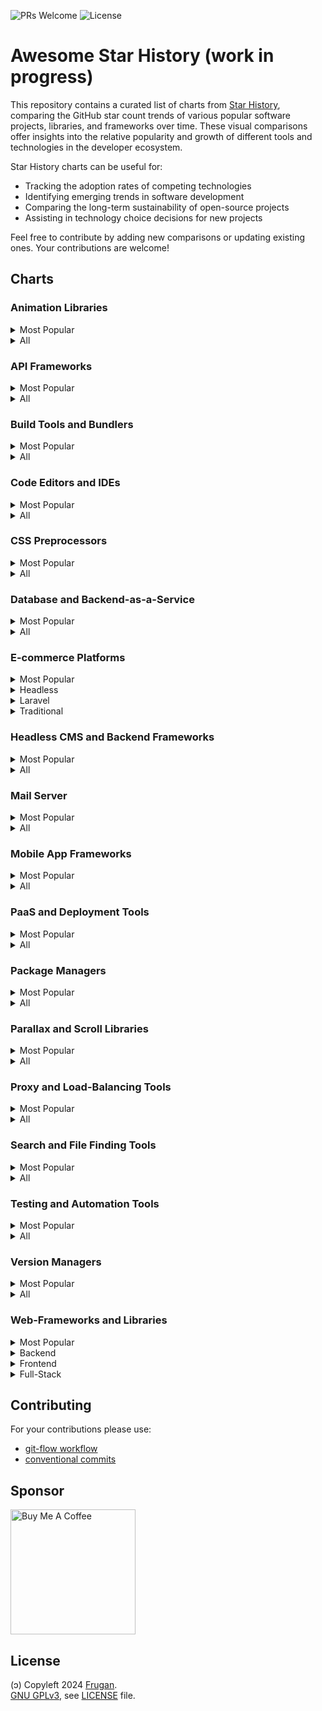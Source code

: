 ![PRs Welcome](https://img.shields.io/badge/PRs-welcome-brightgreen)
![License](https://img.shields.io/github/license/frugan-dev/acf-uppy)

# Awesome Star History (work in progress)

This repository contains a curated list of charts from [Star History](https://star-history.com), comparing the GitHub star count trends of various popular software projects, libraries, and frameworks over time. These visual comparisons offer insights into the relative popularity and growth of different tools and technologies in the developer ecosystem.

Star History charts can be useful for:

- Tracking the adoption rates of competing technologies
- Identifying emerging trends in software development
- Comparing the long-term sustainability of open-source projects
- Assisting in technology choice decisions for new projects

Feel free to contribute by adding new comparisons or updating existing ones. Your contributions are welcome!

## Charts

<!-- START_CHARTS -->

### Animation Libraries

<details>
<summary>Most Popular</summary>

[![Star History Chart](https://api.star-history.com/svg?repos=framer/motion%2Cgreensock/GSAP%2Cjuliangarnier/anime&type=Date)](https://star-history.com/#framer/motion,greensock/GSAP,juliangarnier/anime&Date)

</details>

<details>
<summary>All</summary>

[![Star History Chart](https://api.star-history.com/svg?repos=d3/d3%2CFamous/engine%2Cframer/motion%2Cgreensock/GSAP%2ChrivingKings/animo%2Cjuliangarnier/anime%2Cmotiondivision/motionone%2Cvisionmedia/move.js&type=Date)](https://star-history.com/#d3/d3,Famous/engine,framer/motion,greensock/GSAP,hrivingKings/animo,juliangarnier/anime,motiondivision/motionone,visionmedia/move.js&Date)

</details>

### API Frameworks

<details>
<summary>Most Popular</summary>

[![Star History Chart](https://api.star-history.com/svg?repos=grpc/grpc%2Ctiangolo/fastapi&type=Date)](https://star-history.com/#grpc/grpc,tiangolo/fastapi&Date)

</details>

<details>
<summary>All</summary>

[![Star History Chart](https://api.star-history.com/svg?repos=grpc/grpc%2Ctiangolo/fastapi%2Ctrpc/trpc&type=Date)](https://star-history.com/#grpc/grpc,tiangolo/fastapi,trpc/trpc&Date)

</details>

### Build Tools and Bundlers

<details>
<summary>Most Popular</summary>

[![Star History Chart](https://api.star-history.com/svg?repos=evanw/esbuild%2Cvitejs/vite%2Cwebpack/webpack&type=Date)](https://star-history.com/#evanw/esbuild,vitejs/vite,webpack/webpack&Date)

</details>

<details>
<summary>All</summary>

[![Star History Chart](https://api.star-history.com/svg?repos=evanw/esbuild%2Cgulpjs/gulp%2Cgruntjs/grunt%2Cparcel-bundler/parcel%2Crollup/rollup%2Cvitejs/vite%2Cwebpack/webpack&type=Date)](https://star-history.com/#evanw/esbuild,gulpjs/gulp,gruntjs/grunt,parcel-bundler/parcel,rollup/rollup,vitejs/vite,webpack/webpack&Date)

</details>

### Code Editors and IDEs

<details>
<summary>Most Popular</summary>

[![Star History Chart](https://api.star-history.com/svg?repos=atom/atom%2Csoft/vscode%2Cvim/vim&type=Date)](https://star-history.com/#atom/atom,soft/vscode,vim/vim&Date)

</details>

<details>
<summary>All</summary>

[![Star History Chart](https://api.star-history.com/svg?repos=adobe/brackets%2Capache/netbeans%2Catom/atom%2Ceclipse/che%2Ceclipse/pdt%2Ceranif/codelite%2CKomodo/KomodoEdit%2Csoft/vscode%2Cvim/vim&type=Date)](https://star-history.com/#adobe/brackets,apache/netbeans,atom/atom,eclipse/che,eclipse/pdt,eranif/codelite,Komodo/KomodoEdit,soft/vscode,vim/vim&Date)

</details>

### CSS Preprocessors

<details>
<summary>Most Popular</summary>

[![Star History Chart](https://api.star-history.com/svg?repos=postcss/postcss%2Csass/sass&type=Date)](https://star-history.com/#postcss/postcss,sass/sass&Date)

</details>

<details>
<summary>All</summary>

[![Star History Chart](https://api.star-history.com/svg?repos=less/less.js%2Cpostcss/postcss%2Csass/sass%2Cstylus/stylus&type=Date)](https://star-history.com/#less/less.js,postcss/postcss,sass/sass,stylus/stylus&Date)

</details>

### Database and Backend-as-a-Service

<details>
<summary>Most Popular</summary>

[![Star History Chart](https://api.star-history.com/svg?repos=mongodb/mongo%2Credis/redis%2Csupabase/supabase&type=Date)](https://star-history.com/#mongodb/mongo,redis/redis,supabase/supabase&Date)

</details>

<details>
<summary>All</summary>

[![Star History Chart](https://api.star-history.com/svg?repos=arangodb/arangodb%2Cback4app/parse-server%2Ckuzzleio/kuzzle%2Cmongodb/mongo%2Cparse-community/parse-server%2Credis/redis%2Csupabase/supabase&type=Date)](https://star-history.com/#arangodb/arangodb,back4app/parse-server,kuzzleio/kuzzle,mongodb/mongo,parse-community/parse-server,redis/redis,supabase/supabase&Date)

</details>

### E-commerce Platforms

<details>
<summary>Most Popular</summary>

[![Star History Chart](https://api.star-history.com/svg?repos=magento/magento2%2Cmedusajs/medusa%2Csaleor/saleor%2Cspree/spree%2Cwoocommerce/woocommerce&type=Date)](https://star-history.com/#magento/magento2,medusajs/medusa,saleor/saleor,spree/spree,woocommerce/woocommerce&Date)

</details>

<details>
<summary>Headless</summary>

[![Star History Chart](https://api.star-history.com/svg?repos=medusajs/medusa%2Creactioncommerce/reaction%2Csaleor/saleor%2Cvendure-ecommerce/vendure&type=Date)](https://star-history.com/#medusajs/medusa,reactioncommerce/reaction,saleor/saleor,vendure-ecommerce/vendure&Date)

</details>

<details>
<summary>Laravel</summary>

[![Star History Chart](https://api.star-history.com/svg?repos=aimeos/aimeos-laravel%2Cavored/laravel-ecommerce%2Cbagisto/bagisto&type=Date)](https://star-history.com/#aimeos/aimeos-laravel,avored/laravel-ecommerce,bagisto/bagisto&Date)

</details>

<details>
<summary>Traditional</summary>

[![Star History Chart](https://api.star-history.com/svg?repos=magento/magento2%2Csolidusio/solidus%2Cspree/spree%2Cthelia/thelia%2Cwoocommerce/woocommerce&type=Date)](https://star-history.com/#magento/magento2,solidusio/solidus,spree/spree,thelia/thelia,woocommerce/woocommerce&Date)

</details>

### Headless CMS and Backend Frameworks

<details>
<summary>Most Popular</summary>

[![Star History Chart](https://api.star-history.com/svg?repos=directus/directus%2Chasura/graphql-engine%2Cstrapi/strapi&type=Date)](https://star-history.com/#directus/directus,hasura/graphql-engine,strapi/strapi&Date)

</details>

<details>
<summary>All</summary>

[![Star History Chart](https://api.star-history.com/svg?repos=amplication/amplication%2Cappwrite/appwrite%2Cdirectus/directus%2Chasura/graphql-engine%2Ckeystonejs/keystone%2Cstrapi/strapi&type=Date)](https://star-history.com/#amplication/amplication,appwrite/appwrite,directus/directus,hasura/graphql-engine,keystonejs/keystone,strapi/strapi&Date)

</details>

### Mail Server

<details>
<summary>Most Popular</summary>

[![Star History Chart](https://api.star-history.com/svg?repos=docker-mailserver/docker-mailserver%2Cmail-in-a-box/mailinabox&type=Date)](https://star-history.com/#docker-mailserver/docker-mailserver,mail-in-a-box/mailinabox&Date)

</details>

<details>
<summary>All</summary>

[![Star History Chart](https://api.star-history.com/svg?repos=docker-mailserver/docker-mailserver%2Ciredmail/iRedMail%2Cmailcow/mailcow-dockerized%2Cmail-in-a-box/mailinabox%2CMailu/Mailu%2Cmodoboa/modoboa%2Cnodemailer/wildduck%2Cpostalserver/postal%2Cstalwartlabs/mail-server&type=Date)](https://star-history.com/#docker-mailserver/docker-mailserver,iredmail/iRedMail,mailcow/mailcow-dockerized,mail-in-a-box/mailinabox,Mailu/Mailu,modoboa/modoboa,nodemailer/wildduck,postalserver/postal,stalwartlabs/mail-server&Date)

</details>

### Mobile App Frameworks

<details>
<summary>Most Popular</summary>

[![Star History Chart](https://api.star-history.com/svg?repos=facebook/react-native%2Cflutter/flutter&type=Date)](https://star-history.com/#facebook/react-native,flutter/flutter&Date)

</details>

<details>
<summary>All</summary>

[![Star History Chart](https://api.star-history.com/svg?repos=apache/cordova%2Cfacebook/react-native%2Cflutter/flutter%2Cionic-team/ionic-framework%2Cquasarframework/quasar%2Cxamarin/xamarin-macios&type=Date)](https://star-history.com/#apache/cordova,facebook/react-native,flutter/flutter,ionic-team/ionic-framework,quasarframework/quasar,xamarin/xamarin-macios&Date)

</details>

### PaaS and Deployment Tools

<details>
<summary>Most Popular</summary>

[![Star History Chart](https://api.star-history.com/svg?repos=appwrite/appwrite%2Cdokku/dokku%2Clocalstack/localstack&type=Date)](https://star-history.com/#appwrite/appwrite,dokku/dokku,localstack/localstack&Date)

</details>

<details>
<summary>All</summary>

[![Star History Chart](https://api.star-history.com/svg?repos=appwrite/appwrite%2Ccaprover/caprover%2Ccloud-ark/kubeplus%2Ccloudpanel-io/cloudpanel-ce%2Ccoollabsio/coolify%2Cdokku/dokku%2Charvester/harvester%2Ckubero-dev/kubero%2Cloft-sh/devpod%2Clocalstack/localstack%2Cmetrue/fx%2Copenfaas/faas&type=Date)](https://star-history.com/#appwrite/appwrite,caprover/caprover,cloud-ark/kubeplus,cloudpanel-io/cloudpanel-ce,coollabsio/coolify,dokku/dokku,harvester/harvester,kubero-dev/kubero,loft-sh/devpod,localstack/localstack,metrue/fx,openfaas/faas&Date)

</details>

### Package Managers

<details>
<summary>Most Popular</summary>

[![Star History Chart](https://api.star-history.com/svg?repos=npm/cli%2Cpnpm/pnpm%2Cyarnpkg/berry&type=Date)](https://star-history.com/#npm/cli,pnpm/pnpm,yarnpkg/berry&Date)

</details>

<details>
<summary>All</summary>

[![Star History Chart](https://api.star-history.com/svg?repos=denoland/deno%2Cnodejs/node%2Cnpm/cli%2Coven-sh/bun%2Cpnpm/pnpm%2Cyarnpkg/berry&type=Date)](https://star-history.com/#denoland/deno,nodejs/node,npm/cli,oven-sh/bun,pnpm/pnpm,yarnpkg/berry&Date)

</details>

### Parallax and Scroll Libraries

<details>
<summary>Most Popular</summary>

[![Star History Chart](https://api.star-history.com/svg?repos=dixonandmoe/rellax%2Cjanpaepke/ScrollMagic&type=Date)](https://star-history.com/#dixonandmoe/rellax,janpaepke/ScrollMagic&Date)

</details>

<details>
<summary>All</summary>

[![Star History Chart](https://api.star-history.com/svg?repos=ChrisCavs/rallax.js%2Cdixonandmoe/rellax%2Celecterious/basicScroll%2Cgeosigno/simpleParallax.js%2Cjanpaepke/ScrollMagic%2Cnk-o/jarallax&type=Date)](https://star-history.com/#ChrisCavs/rallax.js,dixonandmoe/rellax,electerious/basicScroll,geosigno/simpleParallax.js,janpaepke/ScrollMagic,nk-o/jarallax&Date)

</details>

### Proxy and Load-Balancing Tools

<details>
<summary>Most Popular</summary>

[![Star History Chart](https://api.star-history.com/svg?repos=caddyserver/caddy%2Cenvoyproxy/envoy%2Ctraefik/traefik&type=Date)](https://star-history.com/#caddyserver/caddy,envoyproxy/envoy,traefik/traefik&Date)

</details>

<details>
<summary>All</summary>

[![Star History Chart](https://api.star-history.com/svg?repos=caddyserver/caddy%2Cenvoyproxy/envoy%2Cflomesh-io/pipy%2Chaproxy/haproxy%2Clinuxserver/docker-swag%2CNginxProxyManager/nginx-proxy-manager%2Ctinyproxy/tinyproxy%2Ctraefik/traefik%2Cumputun/reproxy&type=Date)](https://star-history.com/#caddyserver/caddy,envoyproxy/envoy,flomesh-io/pipy,haproxy/haproxy,linuxserver/docker-swag,NginxProxyManager/nginx-proxy-manager,tinyproxy/tinyproxy,traefik/traefik,umputun/reproxy&Date)

</details>

### Search and File Finding Tools

<details>
<summary>Most Popular</summary>

[![Star History Chart](https://api.star-history.com/svg?repos=BurntSushi/ripgrep%2Cjunegunn/fzf&type=Date)](https://star-history.com/#BurntSushi/ripgrep,junegunn/fzf&Date)

</details>

<details>
<summary>All</summary>

[![Star History Chart](https://api.star-history.com/svg?repos=beyondgrep/ack3%2CBurntSushi/ripgrep%2Cggreer/the_silver_searcher%2Cjunegunn/fzf%2Csharkdp/fd&type=Date)](https://star-history.com/#beyondgrep/ack3,BurntSushi/ripgrep,ggreer/the_silver_searcher,junegunn/fzf,sharkdp/fd&Date)

</details>

### Testing and Automation Tools

<details>
<summary>Most Popular</summary>

[![Star History Chart](https://api.star-history.com/svg?repos=cypress-io/cypress%2Cmicrosoft/playwright%2Cpuppeteer/puppeteer&type=Date)](https://star-history.com/#cypress-io/cypress,microsoft/playwright,puppeteer/puppeteer&Date)

</details>

<details>
<summary>All</summary>

[![Star History Chart](https://api.star-history.com/svg?repos=AutomaApp/automa%2Ccypress-io/cypress%2CDevExpress/testcafe%2Ckeploy/keploy%2Claravel/dusk%2Cmicrosoft/playwright%2Cnightwatchjs/nightwatch%2Cpuppeteer/puppeteer%2CSeleniumHQ/selenium&type=Date)](https://star-history.com/#AutomaApp/automa,cypress-io/cypress,DevExpress/testcafe,keploy/keploy,laravel/dusk,microsoft/playwright,nightwatchjs/nightwatch,puppeteer/puppeteer,SeleniumHQ/selenium&Date)

</details>

### Version Managers

<details>
<summary>Most Popular</summary>

[![Star History Chart](https://api.star-history.com/svg?repos=asdf-vm/asdf%2Cnvm-sh/nvm%2Cpyenv/pyenv&type=Date)](https://star-history.com/#asdf-vm/asdf,nvm-sh/nvm,pyenv/pyenv&Date)

</details>

<details>
<summary>All</summary>

[![Star History Chart](https://api.star-history.com/svg?repos=asdf-vm/asdf%2Cjdx/mise%2Cjenv/jenv%2Cmoovweb/gvm%2Cnvm-sh/nvm%2Cpyenv/pyenv%2Crbenv/rbenv%2CSchniz/fnm&type=Date)](https://star-history.com/#asdf-vm/asdf,jdx/mise,jenv/jenv,moovweb/gvm,nvm-sh/nvm,pyenv/pyenv,rbenv/rbenv,Schniz/fnm&Date)

</details>

### Web-Frameworks and Libraries

<details>
<summary>Most Popular</summary>

[![Star History Chart](https://api.star-history.com/svg?repos=angularjs/angularjs%2Cexpressjs/express%2Cnestjs/nest%2Csveltejs/svelte%2Cvercel/next.js&type=Date)](https://star-history.com/#angularjs/angularjs,expressjs/express,nestjs/nest,sveltejs/svelte,vercel/next.js&Date)

</details>

<details>
<summary>Backend</summary>

[![Star History Chart](https://api.star-history.com/svg?repos=expressjs/express%2Cfastify/fastify%2Chapijs/hapi%2Ckoajs/koa%2Cnestjs/nest&type=Date)](https://star-history.com/#expressjs/express,fastify/fastify,hapijs/hapi,koajs/koa,nestjs/nest&Date)

</details>

<details>
<summary>Frontend</summary>

[![Star History Chart](https://api.star-history.com/svg?repos=alpinejs/alpine%2Cbigskysoftware/htmx%2CBuilderIO/qwik%2Cngrx/platform%2Cquasarframework/quasar%2Creduxjs/redux%2Csveltejs/svelte%2Cuikit/uikit%2Cvercel/next.js&type=Date)](https://star-history.com/#alpinejs/alpine,bigskysoftware/htmx,BuilderIO/qwik,ngrx/platform,quasarframework/quasar,reduxjs/redux,sveltejs/svelte,uikit/uikit,vercel/next.js&Date)

</details>

<details>
<summary>Full-Stack</summary>

[![Star History Chart](https://api.star-history.com/svg?repos=balderdashy/sails%2Cderbyjs/derby%2Cmeteor/meteor&type=Date)](https://star-history.com/#balderdashy/sails,derbyjs/derby,meteor/meteor&Date)

</details>

<!-- END_CHARTS -->

## Contributing

For your contributions please use:

- [git-flow workflow](https://danielkummer.github.io/git-flow-cheatsheet/)
- [conventional commits](https://www.conventionalcommits.org)

## Sponsor

[<img src="https://cdn.buymeacoffee.com/buttons/v2/default-yellow.png" width="200" alt="Buy Me A Coffee">](https://buymeacoff.ee/frugan)

## License

(ɔ) Copyleft 2024 [Frugan](https://frugan.it).  
[GNU GPLv3](https://choosealicense.com/licenses/gpl-3.0/), see [LICENSE](LICENSE) file.

